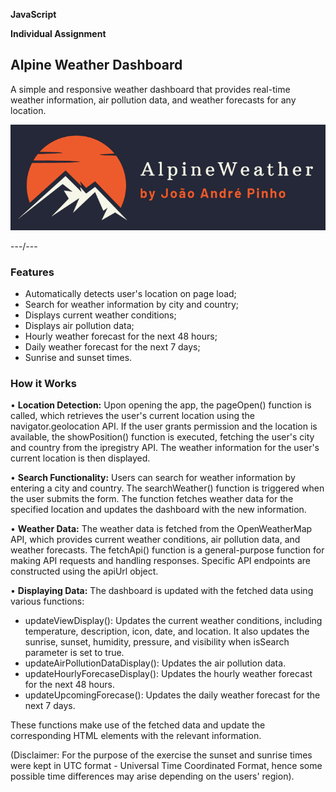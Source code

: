 **JavaScript**

**Individual Assignment**

## Alpine Weather Dashboard

A simple and responsive weather dashboard that provides real-time weather information, air pollution data, and weather forecasts for any location.

![Alt text](assets/images/logo_w_background.png?raw=true "Alpine Weather")

---/---

### Features
- Automatically detects user's location on page load;
- Search for weather information by city and country;
- Displays current weather conditions;
- Displays air pollution data;
- Hourly weather forecast for the next 48 hours;
- Daily weather forecast for the next 7 days;
- Sunrise and sunset times.

### How it Works

• **Location Detection:**
Upon opening the app, the pageOpen() function is called, which retrieves the user's current location using the navigator.geolocation API. If the user grants permission and the location is available, the showPosition() function is executed, fetching the user's city and country from the ipregistry API. The weather information for the user's current location is then displayed.

• **Search Functionality:**
Users can search for weather information by entering a city and country. The searchWeather() function is triggered when the user submits the form. The function fetches weather data for the specified location and updates the dashboard with the new information.

• **Weather Data:**
The weather data is fetched from the OpenWeatherMap API, which provides current weather conditions, air pollution data, and weather forecasts. The fetchApi() function is a general-purpose function for making API requests and handling responses. Specific API endpoints are constructed using the apiUrl object.

• **Displaying Data:**
The dashboard is updated with the fetched data using various functions:

  - updateViewDisplay(): Updates the current weather conditions, including temperature, description, icon, date, and location. It also updates the sunrise, sunset, humidity, pressure, and visibility when isSearch parameter is set to true.
  - updateAirPollutionDataDisplay(): Updates the air pollution data.
  - updateHourlyForecaseDisplay(): Updates the hourly weather forecast for the next 48 hours.
  - updateUpcomingForecase(): Updates the daily weather forecast for the next 7 days.

These functions make use of the fetched data and update the corresponding HTML elements with the relevant information.


(Disclaimer: For the purpose of the exercise the sunset and sunrise times were kept in UTC format - Universal Time Coordinated Format, hence some possible time differences may arise depending on the users' region).
